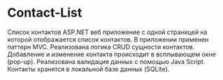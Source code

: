 # Contact-List
Cписок контактов
ASP.NET веб приложение c одной страницей на которой отображается список контактов. 
В приложении применен паттерн MVC.
Реализована логика CRUD сущности контактов.
Добавление и изменение контакта происходит в всплывающем окне (pop-up).
Реализована валидация данных с помощью Java Script.
Контакты хранятся в локальной базе данных (SQLite).
